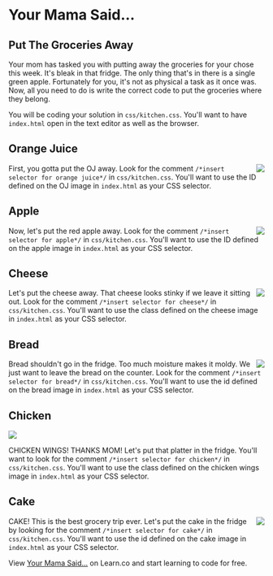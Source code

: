 # Your Mama Said...
## Put The Groceries Away

Your mom has tasked you with putting away the groceries for your chose this week. It's bleak in that fridge. The only thing that's in there is a single green apple. Fortunately for you, it's not as physical a task as it once was. Now, all you need to do is write the correct code to put the groceries where they belong.

You will be coding your solution in `css/kitchen.css`. You'll want to have `index.html` open in the text editor as well as the browser.


## Orange Juice
<img src="https://s3.amazonaws.com/after-school-assets/orange-juice.png" align="right">

First, you gotta put the OJ away. Look for the comment `/*insert selector for orange juice*/` in `css/kitchen.css`. You'll want to use the ID defined on the OJ image in `index.html` as your CSS selector.

## Apple
<img src="https://s3.amazonaws.com/after-school-assets/apple.gif" align="right">

Now, let's put the red apple away. Look for the comment `/*insert selector for apple*/` in `css/kitchen.css`. You'll want to use the ID defined on the apple image in `index.html` as your CSS selector.

## Cheese
<img src="https://s3.amazonaws.com/after-school-assets/cheese.png" align="right">

Let's put the cheese away. That cheese looks stinky if we leave it sitting out. Look for the comment `/*insert selector for cheese*/` in `css/kitchen.css`. You'll want to use the class defined on the cheese image in `index.html` as your CSS selector.

## Bread
<img src="https://s3.amazonaws.com/after-school-assets/bread.gif" align="right">

Bread shouldn't go in the fridge. Too much moisture makes it moldy. We just want to leave the bread on the counter. Look for the comment `/*insert selector for bread*/` in `css/kitchen.css`. You'll want to use the id defined on the bread image in `index.html` as your CSS selector.

## Chicken
<img src="https://s3.amazonaws.com/after-school-assets/chicken-wings.png" alright="right">

CHICKEN WINGS! THANKS MOM! Let's put that platter in the fridge. You'll want to look for the comment `/*insert selector for chicken*/` in `css/kitchen.css`. You'll want to use the class defined on the chicken wings image in `index.html` as your CSS selector.

## Cake
<img src="https://s3.amazonaws.com/after-school-assets/cake.png" align="right">

CAKE! This is the best grocery trip ever. Let's put the cake in the fridge by looking for the comment `/*insert selector for cake*/` in `css/kitchen.css`. You'll want to use the id defined on the cake image in `index.html` as your CSS selector.

<p data-visibility='hidden'>View <a href='https://learn.co/lessons/hs-intro-web-design-kitchen-code-challenge' title='Your Mama Said...'>Your Mama Said...</a> on Learn.co and start learning to code for free.</p>
